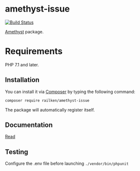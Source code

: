 # amethyst-issue

[![Build Status](https://travis-ci.org/railken/amethyst-issue.svg?branch=master)](https://travis-ci.org/railken/amethyst-issue)

[Amethyst](https://github.com/railken/amethyst) package.

# Requirements

PHP 7.1 and later.

## Installation

You can install it via [Composer](https://getcomposer.org/) by typing the following command:

```bash
composer require railken/amethyst-issue
```

The package will automatically register itself.

## Documentation

[Read](docs/index.md)

## Testing

Configure the .env file before launching `./vendor/bin/phpunit`
